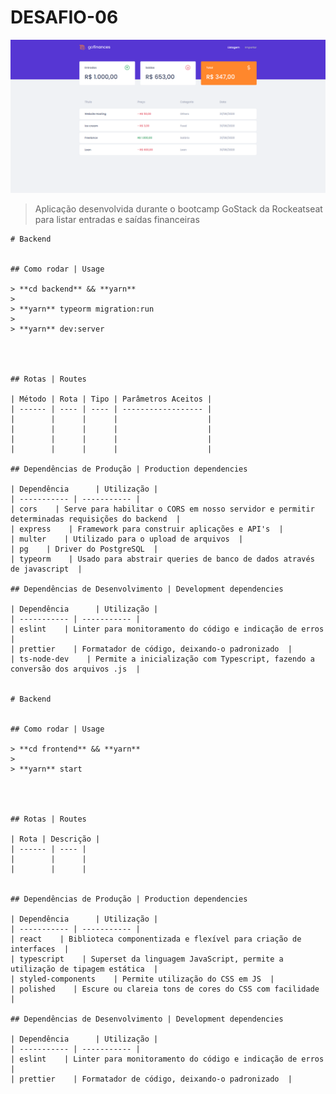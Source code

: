 # DESAFIO-06

![projeto1](screenshot.png)

> Aplicação desenvolvida durante o bootcamp GoStack da Rockeatseat para listar entradas e saídas financeiras

    # Backend
    
    
    ## Como rodar | Usage
    
    > **cd backend** && **yarn**
    >
    > **yarn** typeorm migration:run 
    >
    > **yarn** dev:server
    
    
    
    
    ## Rotas | Routes
    
    | Método | Rota | Tipo | Parâmetros Aceitos |
    | ------ | ---- | ---- | ------------------ |
    |        |      |      |                    |
    |        |      |      |                    |
    |        |      |      |                    |
    |        |      |      |                    |
    
    ## Dependências de Produção | Production dependencies
    
    | Dependência      | Utilização |
    | ----------- | ----------- |
    | cors    | Serve para habilitar o CORS em nosso servidor e permitir determinadas requisições do backend  |
    | express    | Framework para construir aplicações e API's  |
    | multer    | Utilizado para o upload de arquivos  |
    | pg    | Driver do PostgreSQL  |
    | typeorm    | Usado para abstrair queries de banco de dados através de javascript  |
    
    ## Dependências de Desenvolvimento | Development dependencies
    
    | Dependência      | Utilização |
    | ----------- | ----------- |
    | eslint    | Linter para monitoramento do código e indicação de erros  |
    | prettier    | Formatador de código, deixando-o padronizado  |
    | ts-node-dev    | Permite a inicialização com Typescript, fazendo a conversão dos arquivos .js  |
    

    # Backend
    
    
    ## Como rodar | Usage

    > **cd frontend** && **yarn**
    >
    > **yarn** start 
    
    
    
    
    ## Rotas | Routes

    | Rota | Descrição |
    | ------ | ---- | 
    |        |      | 
    |        |      | 
    
    
    ## Dependências de Produção | Production dependencies
    
    | Dependência      | Utilização |
    | ----------- | ----------- |
    | react    | Biblioteca componentizada e flexível para criação de interfaces  |
    | typescript    | Superset da linguagem JavaScript, permite a utilização de tipagem estática  |
    | styled-components    | Permite utilização do CSS em JS  |
    | polished    | Escure ou clareia tons de cores do CSS com facilidade  |
    
    ## Dependências de Desenvolvimento | Development dependencies
    
    | Dependência      | Utilização |
    | ----------- | ----------- |
    | eslint    | Linter para monitoramento do código e indicação de erros  |
    | prettier    | Formatador de código, deixando-o padronizado  |
    
